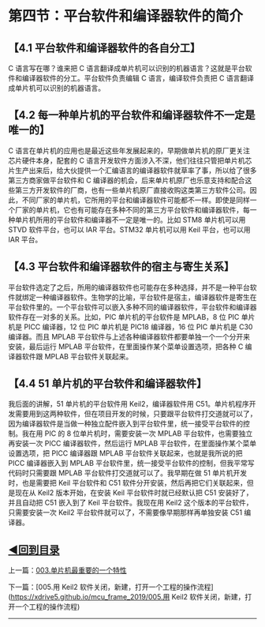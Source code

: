 # 第四节：平台软件和编译器软件的简介

## 【4.1 平台软件和编译器软件的各自分工】

C 语言写在哪？谁来把 C 语言翻译成单片机可以识别的机器语言？这就是平台软件和编译器软件的分工。平台软件负责编辑 C 语言，编译软件负责把 C 语言翻译成单片机可以识别的机器语言。

## 【4.2 每一种单片机的平台软件和编译器软件不一定是唯一的】

C 语言在单片机的应用也是最近这些年发展起来的，早期做单片机的原厂更关注芯片硬件本身，配套的 C 语言开发软件方面涉入不深，他们往往只管把单片机芯片生产出来后，给大伙提供一个汇编语言的编译器软件就草率了事，所以给了很多第三方商家做平台软件和 C 编译器的机会，后来单片机原厂也乐意支持和配合这些第三方开发软件的厂商，也有一些单片机原厂直接收购这类第三方软件公司。因此，不同厂家的单片机，它所用的平台和编译器软件可能都不一样。即使是同样一个厂家的单片机，它也有可能存在多种不同的第三方平台软件和编译器软件，每一种单片机所用的平台软件和编译器不一定是唯一的。比如 STM8 单片机可以用 STVD 软件平台，也可以 IAR 平台。STM32 单片机可以用 Keil 平台，也可以用 IAR 平台。

## 【4.3 平台软件和编译器软件的宿主与寄生关系】

平台软件选定了之后，所用的编译器软件也可能存在多种选择，并不是一种平台软件就绑定一种编译器软件。生物学的比喻，平台软件是宿主，编译器软件是寄生在平台软件里的。一个平台软件可以嵌入多种不同的编译器软件，平台软件和编译器软件存在一对多的关系。比如，PIC 单片机的平台软件是 MPLAB，8 位 PIC 单片机是 PICC 编译器，12 位 PIC 单片机是 PIC18 编译器，16 位 PIC 单片机是 C30 编译器。而且 MPLAB 平台软件与上述各种编译器软件都要单独一个一个分开来安装，最后运行 MPLAB 平台软件，在里面操作某个菜单设置选项，把各种 C 编译器软件跟 MPLAB 平台软件关联起来。

## 【4.4 51 单片机的平台软件和编译器软件】

我后面的讲解，51 单片机的平台软件用 Keil2，编译器软件用 C51。单片机程序开发需要用到这两种软件，但在项目开发的时候，只要跟平台软件打交道就可以了，因为编译器软件是当做一种独立配件嵌入到平台软件里，统一接受平台软件的控制。我在用 PIC 的 8 位单片机时，需要安装一次 MPLAB 平台软件，也需要独立再安装一次 PICC 编译器软件，然后运行 MPLAB 平台软件，在里面操作某个菜单设置选项，把 PICC 编译器跟 MPLAB 平台软件关联起来，也就是我所说的把 PICC 编译器嵌入到 MPLAB 平台软件里，统一接受平台软件的控制，但我平常写代码时只需要跟 MPLAB 平台软件打交道就可以了。我早期在做 51 单片机开发时，也是需要把 Keil 平台软件和 C51 软件分开安装，然后再把它们关联起来，但是现在从 Keil2 版本开始，在安装 Keil 平台软件时就已经默认把 C51 安装好了，并且自动把 C51 嵌入到了 Keil 平台软件。我现在用 Keil2 这个版本的平台软件，只需要安装一次 Keil2 平台软件就可以了，不需要像早期那样再单独安装 C51 编译器。

## [◀回到目录](https://xdrive5.github.io/mcu_frame_2019/000.目录)
上一篇：[003.单片机最重要的一个特性](https://xdrive5.github.io/mcu_frame_2019/003.单片机最重要的一个特性)

下一篇：[005.用 Keil2 软件关闭，新建，打开一个工程的操作流程](https://xdrive5.github.io/mcu_frame_2019/005.用 Keil2 软件关闭，新建，打开一个工程的操作流程)

***
